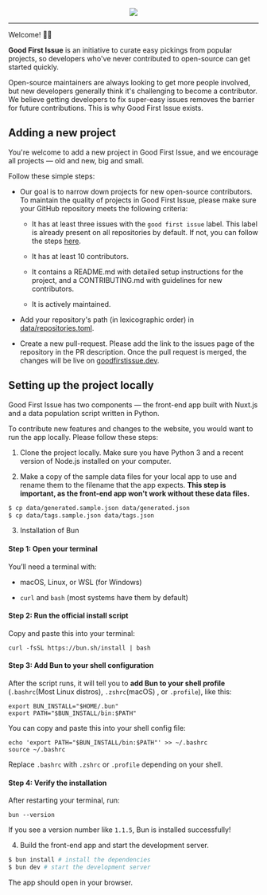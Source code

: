 <p align="center">
  <a href="https://goodfirstissue.dev" target="_blank">
    <img src="public/readme-logo.svg">
  </a>
</p>
<hr>

Welcome! 👋🏼

**Good First Issue** is an initiative to curate easy pickings from popular projects, so developers who've never contributed to open-source can get started quickly.

Open-source maintainers are always looking to get more people involved, but new developers generally think it's challenging to become a contributor. We believe getting developers to fix super-easy issues removes the barrier for future contributions. This is why Good First Issue exists.

## Adding a new project

You're welcome to add a new project in Good First Issue, and we encourage all projects &mdash; old and new, big and small.

Follow these simple steps:

- Our goal is to narrow down projects for new open-source contributors. To maintain the quality of projects in Good First Issue, please make sure your GitHub repository meets the following criteria:

  - It has at least three issues with the `good first issue` label. This label is already present on all repositories by default. If not, you can follow the steps [here](https://help.github.com/en/github/managing-your-work-on-github/applying-labels-to-issues-and-pull-requests).

  - It has at least 10 contributors.

  - It contains a README.md with detailed setup instructions for the project, and a CONTRIBUTING.md with guidelines for new contributors.

  - It is actively maintained.

- Add your repository's path (in lexicographic order) in [data/repositories.toml](data/repositories.toml).

- Create a new pull-request. Please add the link to the issues page of the repository in the PR description. Once the pull request is merged, the changes will be live on [goodfirstissue.dev](https://goodfirstissue.dev/).

## Setting up the project locally

Good First Issue has two components — the front-end app built with Nuxt.js and a data population script written in Python.

To contribute new features and changes to the website, you would want to run the app locally. Please follow these steps:

1. Clone the project locally. Make sure you have Python 3 and a recent version of Node.js installed on your computer.

2. Make a copy of the sample data files for your local app to use and rename them to the filename that the app expects. **This step is important, as the front-end app won't work without these data files.**

```bash
$ cp data/generated.sample.json data/generated.json
$ cp data/tags.sample.json data/tags.json
```
3. Installation of Bun

#### Step 1: Open your terminal

You’ll need a terminal with:

- macOS, Linux, or WSL (for Windows)
    
- `curl` and `bash` (most systems have them by default)
    

#### Step 2: Run the official install script

Copy and paste this into your terminal:

```
curl -fsSL https://bun.sh/install | bash
```

#### Step 3: Add Bun to your shell configuration

After the script runs, it will tell you to **add Bun to your shell profile** (`.bashrc`(Most Linux distros), `.zshrc`(macOS) , or `.profile`), like this:

```
export BUN_INSTALL="$HOME/.bun"
export PATH="$BUN_INSTALL/bin:$PATH"
```

You can copy and paste this into your shell config file:

```echo 'export BUN_INSTALL="$HOME/.bun"' >> ~/.bashrc
echo 'export PATH="$BUN_INSTALL/bin:$PATH"' >> ~/.bashrc
source ~/.bashrc
```
Replace `.bashrc` with `.zshrc` or `.profile` depending on your shell.

#### Step 4: Verify the installation

After restarting your terminal, run:

```
bun --version
```
If you see a version number like `1.1.5`, Bun is installed successfully!


4. Build the front-end app and start the development server.

```bash
$ bun install # install the dependencies
$ bun dev # start the development server
```

The app should open in your browser.
